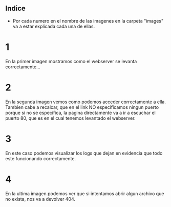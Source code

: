 ## Indice
 - Por cada numero en el nombre de las imagenes en la carpeta "images" va a estar explicada cada una de ellas.

# 1
En la primer imagen mostramos como el webserver se levanta correctamente...

# 2
En la segunda imagen vemos como podemos acceder correctamente a ella. Tambien cabe a recalcar, que en el link NO especificamos ningun puerto porque si no se especifica, la pagina directamente va a ir a escuchar el puerto 80, que es en el cual tenemos levantado el webserver.

# 3
En este caso podemos visualizar los logs que dejan en evidencia que todo este funcionando correctamente.

# 4
En la ultima imagen podemos ver que si intentamos abrir algun archivo que no exista, nos va a devolver 404.